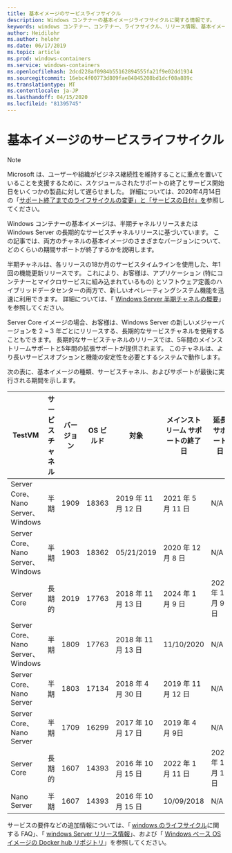 ```yaml
---
title: 基本イメージのサービスライフサイクル
description: Windows コンテナーの基本イメージライフサイクルに関する情報です。
keywords: windows コンテナー、コンテナー、ライフサイクル、リリース情報、基本イメージ、コンテナー基本イメージ
author: Heidilohr
ms.author: helohr
ms.date: 06/17/2019
ms.topic: article
ms.prod: windows-containers
ms.service: windows-containers
ms.openlocfilehash: 2dcd228af0984b55162894555fa21f9e02dd1934
ms.sourcegitcommit: 16ebc4f00773d809fae84845208bd1dcf08a889c
ms.translationtype: MT
ms.contentlocale: ja-JP
ms.lasthandoff: 04/15/2020
ms.locfileid: "81395745"
---
```

# <a name="base-image-servicing-lifecycles"></a>基本イメージのサービスライフサイクル

> [!Note]  
> Microsoft は、ユーザーや組織がビジネス継続性を維持することに重点を置いていることを支援するために、スケジュールされたサポートの終了とサービス開始日をいくつかの製品に対して遅らせました。 詳細については、2020年4月14日の「[サポート終了までのライフサイクルの変更」と「サービスの日付」を](https://support.microsoft.com/en-us/help/4557164/lifecycle-changes-to-end-of-support-and-servicing-dates)参照してください。

Windows コンテナーの基本イメージは、半期チャネルリリースまたは Windows Server の長期的なサービスチャネルリリースに基づいています。 この記事では、両方のチャネルの基本イメージのさまざまなバージョンについて、どのくらいの期間サポートが終了するかを説明します。

半期チャネルは、各リリースの18か月のサービスタイムラインを使用した、年1回の機能更新リリースです。 これにより、お客様は、アプリケーション (特にコンテナーとマイクロサービスに組み込まれているもの) とソフトウェア定義のハイブリッドデータセンターの両方で、新しいオペレーティングシステム機能を迅速に利用できます。 詳細については、「 [Windows Server 半期チャネルの概要](https://docs.microsoft.com/windows-server/get-started/semi-annual-channel-overview)」を参照してください。

Server Core イメージの場合、お客様は、Windows Server の新しいメジャーバージョンを 2 ~ 3 年ごとにリリースする、長期的なサービスチャネルを使用することもできます。 長期的なサービスチャネルのリリースでは、5年間のメインストリームサポートと5年間の拡張サポートが提供されます。 このチャネルは、より長いサービスオプションと機能の安定性を必要とするシステムで動作します。

次の表に、基本イメージの種類、サービスチャネル、およびサポートが最後に実行される期間を示します。

|TestVM                       |サービス チャネル|バージョン|OS ビルド|対象|メインストリーム サポートの終了日|延長サポート日|
|---------------------------------|-----------------|-------|--------|------------|---------------------------|---------------------|
|Server Core、Nano Server、Windows|半期      |1909   |18363   |2019 年 11 月 12 日  |2021 年 5 月 11 日                 |N/A                  |
|Server Core、Nano Server、Windows|半期      |1903   |18362   |05/21/2019  |2020 年 12 月 8 日                 |N/A                  |
|Server Core                      |長期的        |2019   |17763   |2018 年 11 月 13 日  |2024 年 1 月 9 日                 |2029 年 1 月 9 日           |
|Server Core、Nano Server、Windows|半期      |1809   |17763   |2018 年 11 月 13 日  |11/10/2020                 |N/A                  |
|Server Core、Nano Server         |半期      |1803   |17134   |2018 年 4 月 30 日  |2019 年 11 月 12 日                 |N/A                  |
|Server Core、Nano Server         |半期      |1709   |16299   |2017 年 10 月 17 日  |2019 年 4 月 9日                 |N/A                  |
|Server Core                      |長期的        |1607   |14393   |2016 年 10 月 15 日  |2022 年 1 月 11 日                 |2027 年 1 月 11 日           |
|Nano Server                      |半期      |1607   |14393   |2016 年 10 月 15 日  |10/09/2018                 |N/A                  |

サービスの要件などの追加情報については、「 [windows のライフサイクル](https://support.microsoft.com/help/18581/lifecycle-faq-windows-products)に関する FAQ」、「 [windows Server リリース情報](https://docs.microsoft.com/windows-server/get-started/windows-server-release-info)」、および「 [Windows ベース OS イメージの Docker hub リポジトリ](https://hub.docker.com/_/microsoft-windows-base-os-images)」を参照してください。
